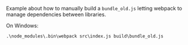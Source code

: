 Example about how to manually build a `bundle_old.js` letting webpack to manage dependencies between libraries.

On Windows:

    .\node_modules\.bin\webpack src\index.js build\bundle_old.js